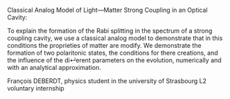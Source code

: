Classical Analog Model of Light—Matter Strong Coupling in an Optical Cavity:

To explain the formation of the Rabi splitting in the spectrum of a strong coupling cavity, we use a classical analog model to
demonstrate that in this conditions the proprieties of matter are modify. We demonstrate the formation of two polaritonic
states, the conditions for there creations, and the influence of the di↵erent parameters on the evolution, numerically and with
an analytical approximation.

François DEBERDT, physics student in the university of Strasbourg
L2 voluntary internship
